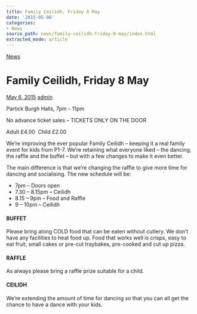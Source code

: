 ```yaml
---
title: Family Ceilidh, Friday 8 May
date: '2015-05-06'
categories:
- News
source_path: news/family-ceilidh-friday-8-may/index.html
extracted_mode: article
---
```

[News](/news/)

# Family Ceilidh, Friday 8 May

[May 6, 2015](/news/family-ceilidh-friday-8-may/) [admin](author/admin/)

Partick Burgh Halls, 7pm – 11pm

No advance ticket sales – TICKETS ONLY ON THE DOOR

Adult £4.00 &nbsp;Child £2.00

We’re improving the ever popular Family Ceilidh – keeping it a real family event for kids from P1-7. We’re retaining what everyone liked – the dancing, the raffle and the buffet – but with a few changes to make it even better.

The main difference is that we’re changing the raffle to give more time for dancing and socialising. The new schedule will be:

- 7pm – Doors open
- 7.30 – 8.15pm – Ceilidh
- 8.15 – 9pm – Food and Raffle
- 9 – 10pm – Ceilidh

#### BUFFET

Please bring along COLD food that can be eaten without cutlery. We don’t have any facilities to heat food up. Food that works well is crisps, easy to eat fruit, small cakes or pre-cut traybakes, pre-cooked and cut up pizza.

#### RAFFLE

As always please bring a raffle prize suitable for a child.

#### CEILIDH

We’re extending the amount of time for dancing so that you can all get the chance to have a dance with your kids.
